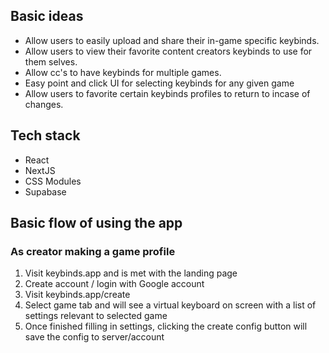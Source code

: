## Basic ideas

- Allow users to easily upload and share their in-game specific keybinds.
- Allow users to view their favorite content creators keybinds to use for them selves.
- Allow cc's to have keybinds for multiple games.
- Easy point and click UI for selecting keybinds for any given game
- Allow users to favorite certain keybinds profiles to return to incase of changes.

## Tech stack

- React
- NextJS
- CSS Modules
- Supabase

## Basic flow of using the app

### As creator making a game profile

1) Visit keybinds.app and is met with the landing page
2) Create account / login with Google account
3) Visit keybinds.app/create
4) Select game tab and will see a virtual keyboard on screen with a list of settings relevant to selected game
5) Once finished filling in settings, clicking the create config button will save the config to server/account 